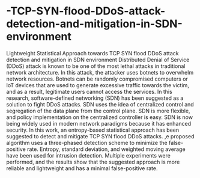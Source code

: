 # -TCP-SYN-flood-DDoS-attack-detection-and-mitigation-in-SDN-environment
Lightweight Statistical Approach towards TCP SYN flood DDoS attack detection and mitigation in SDN environment
Distributed Denial of Service (DDoS) attack is known to be one of the most lethal attacks in traditional network architecture. In
this attack, the attacker uses botnets to overwhelm network resources. Botnets can be randomly compromised computers or IoT
devices that are used to generate excessive traffic towards the victim, and as a result, legitimate users cannot access the services. In
this research, software-defined networking (SDN) has been suggested as a solution to fight DDoS attacks. SDN uses the idea of
centralized control and segregation of the data plane from the control plane. SDN is more flexible, and policy implementation on
the centralized controller is easy. SDN is now being widely used in modern network paradigms because it has enhanced security.
In this work, an entropy-based statistical approach has been suggested to detect and mitigate TCP SYN flood DDoS attacks. ,e
proposed algorithm uses a three-phased detection scheme to minimize the false-positive rate. Entropy, standard deviation, and
weighted moving average have been used for intrusion detection. Multiple experiments were performed, and the results show that
the suggested approach is more reliable and lightweight and has a minimal false-positive rate.
